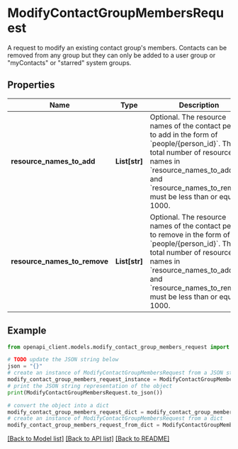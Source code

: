 # ModifyContactGroupMembersRequest

A request to modify an existing contact group's members. Contacts can be removed from any group but they can only be added to a user group or \"myContacts\" or \"starred\" system groups.

## Properties

Name | Type | Description | Notes
------------ | ------------- | ------------- | -------------
**resource_names_to_add** | **List[str]** | Optional. The resource names of the contact people to add in the form of &#x60;people/{person_id}&#x60;. The total number of resource names in &#x60;resource_names_to_add&#x60; and &#x60;resource_names_to_remove&#x60; must be less than or equal to 1000. | [optional] 
**resource_names_to_remove** | **List[str]** | Optional. The resource names of the contact people to remove in the form of &#x60;people/{person_id}&#x60;. The total number of resource names in &#x60;resource_names_to_add&#x60; and &#x60;resource_names_to_remove&#x60; must be less than or equal to 1000. | [optional] 

## Example

```python
from openapi_client.models.modify_contact_group_members_request import ModifyContactGroupMembersRequest

# TODO update the JSON string below
json = "{}"
# create an instance of ModifyContactGroupMembersRequest from a JSON string
modify_contact_group_members_request_instance = ModifyContactGroupMembersRequest.from_json(json)
# print the JSON string representation of the object
print(ModifyContactGroupMembersRequest.to_json())

# convert the object into a dict
modify_contact_group_members_request_dict = modify_contact_group_members_request_instance.to_dict()
# create an instance of ModifyContactGroupMembersRequest from a dict
modify_contact_group_members_request_from_dict = ModifyContactGroupMembersRequest.from_dict(modify_contact_group_members_request_dict)
```
[[Back to Model list]](../README.md#documentation-for-models) [[Back to API list]](../README.md#documentation-for-api-endpoints) [[Back to README]](../README.md)


